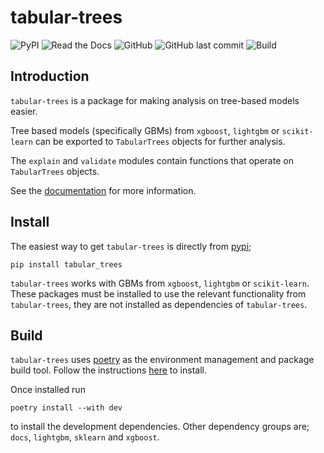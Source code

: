 # tabular-trees

![PyPI](https://img.shields.io/pypi/v/tabular-trees?color=success&style=flat)
![Read the Docs](https://img.shields.io/readthedocs/tabular-trees)
![GitHub](https://img.shields.io/github/license/richardangell/tabular-trees)
![GitHub last commit](https://img.shields.io/github/last-commit/richardangell/tabular-trees)
![Build](https://github.com/richardangell/tabular-trees/actions/workflows/coverage.yml/badge.svg?branch=main)

## Introduction

`tabular-trees` is a package for making analysis on tree-based models easier. 

Tree based models (specifically GBMs) from `xgboost`, `lightgbm` or `scikit-learn` can be exported to `TabularTrees` objects for further analysis.

The `explain` and `validate` modules contain functions that operate on `TabularTrees` objects.

See the [documentation](http://tabular-trees.readthedocs.io/) for more information.

## Install

The easiest way to get `tabular-trees` is directly from [pypi](https://pypi.org/project/tabular-trees/);

```
pip install tabular_trees
```

`tabular-trees` works with GBMs from `xgboost`, `lightgbm` or `scikit-learn`. These packages must be installed to use the relevant functionality from `tabular-trees`, they are not installed as dependencies of `tabular-trees`.

## Build

`tabular-trees` uses [poetry](https://python-poetry.org/) as the environment management and package build tool. Follow the instructions [here](https://python-poetry.org/docs/#installation) to install.

Once installed run 

```
poetry install --with dev
```

to install the development dependencies. Other dependency groups are; `docs`, `lightgbm`, `sklearn` and `xgboost`.
